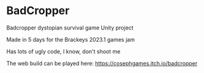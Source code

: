 # BadCropper
 Badcropper dystopian survival game Unity project

Made in 5 days for the Brackeys 2023.1 games jam

Has lots of ugly code, I know, don't shoot me

The web build can be played here:
https://cosephgames.itch.io/badcropper
